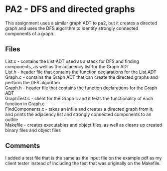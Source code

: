 # PA2 - DFS and directed graphs
This assignment uses a similar graph ADT to pa2, but it creates a directed graph and uses the DFS algorithm to identify strongly connected components of a graph.

## Files
List.c - contains the List ADT used as a stack for DFS and finding components, as well as the adjacency list for the Graph ADT<br>
List.h - header file that contains the function declarations for the List ADT<br>
Graph.c - contains the Graph ADT that can create the directed graphs and perform the DFS algorithm<br>
Graph.h - header file that contains the function declarations for the Graph ADT <br>
GraphTest.c - client for the Graph.c and it tests the functionality of each function in Graph.c<br>
FindComponents.c - takes an infile and creates a directed graph from it, and prints the adjacency list and strongly connected components to an outfile<br>
Makefile - creates executables and object files, as well as cleans up created binary files and object files

## Comments
I added a test file that is the same as the input file on the example pdf as my client tester instead of including the test that was originally on the Makefile.
